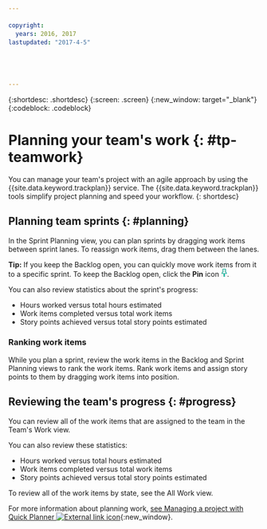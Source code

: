 ```yaml
---

copyright:
  years: 2016, 2017
lastupdated: "2017-4-5"




---
```


{:shortdesc: .shortdesc}
{:screen: .screen}
{:new_window: target="_blank"}
{:codeblock: .codeblock}

# Planning your team's work {: #tp-teamwork}  

You can manage your team's project with an agile approach by using the {{site.data.keyword.trackplan}} service. The {{site.data.keyword.trackplan}} tools simplify project planning and speed your workflow.
{: shortdesc}

## Planning team sprints {: #planning}
In the Sprint Planning view, you can plan sprints by dragging work items between sprint lanes. To reassign work items, drag them between the lanes.  

**Tip:** If you keep the Backlog open, you can quickly move work items from it to a specific sprint. To keep the Backlog open, click the **Pin** icon <img  class="inline" src="./images/pin.gif" alt="Pin icon">.

You can also review statistics about the sprint's progress:
- Hours worked versus total hours estimated
- Work items completed versus total work items
- Story points achieved versus total story points estimated

### Ranking work items
While you plan a sprint, review the work items in the Backlog and Sprint Planning views to rank the work items. Rank work items and assign story points to them by dragging work items into position.

## Reviewing the team's progress {: #progress}
You can review all of the work items that are assigned to the team in the Team's Work view.

You can also review these statistics:
- Hours worked versus total hours estimated
- Work items completed versus total work items
- Story points achieved versus total story points estimated

To review all of the work items by state, see the All Work view.

For more information about planning work, [see Managing a project with Quick Planner ![External link icon](../../icons/launch-glyph.svg "External link icon")](http://www.ibm.com/support/knowledgecenter/SSYMRC_6.0.1/com.ibm.team.concert.tutorial.doc/topics/tut_quick_planner_lesson.html){:new_window}.
